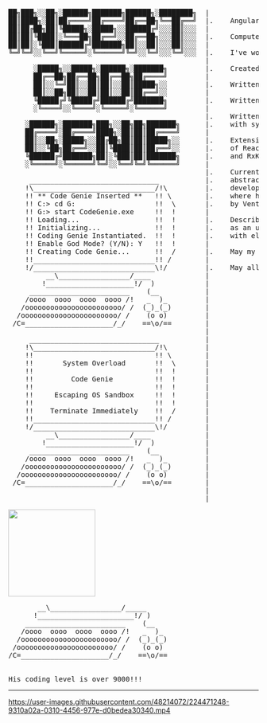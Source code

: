 <pre>
██╗███╗░░██╗░██████╗███████╗██████╗░████████╗  |
██║████╗░██║██╔════╝██╔════╝██╔══██╗╚══██╔══╝  |.    Angular/Android Developer
██║██╔██╗██║╚█████╗░█████╗░░██████╔╝░░░██║░░░  |
██║██║╚████║░╚═══██╗██╔══╝░░██╔══██╗░░░██║░░░  |.    Computer Engineering Degree and Diploma
██║██║░╚███║██████╔╝███████╗██║░░██║░░░██║░░░  |
╚═╝╚═╝░░╚══╝╚═════╝░╚══════╝╚═╝░░╚═╝░░░╚═╝░░░  |.    I've worked with all the layers of computing
                                               |
      ░█████╗░░█████╗░██████╗░███████╗         |.    Created 8-bit microprocessor in HDL
      ██╔══██╗██╔══██╗██╔══██╗██╔════╝         |
      ██║░░╚═╝██║░░██║██║░░██║█████╗░░         |.    Written assembly programs to control micro-processors
      ██║░░██╗██║░░██║██║░░██║██╔══╝░░         |
      ╚█████╔╝╚█████╔╝██████╔╝███████╗         |.    Written multi-threading programs in C
      ░╚════╝░░╚════╝░╚═════╝░╚══════╝         |
                                               |.    Written python programs that talk over sockets
    ░██████╗░███████╗███╗░░██╗██╗███████╗      |.    with symmetric and asymmetric encryption
    ██╔════╝░██╔════╝████╗░██║██║██╔════╝      |   
    ██║░░██╗░█████╗░░██╔██╗██║██║█████╗░░      |.    Extensive knowledge and understanding
    ██║░░╚██╗██╔══╝░░██║╚████║██║██╔══╝░░      |.    of ReactiveX programming, such as RxJS  
    ╚██████╔╝███████╗██║░╚███║██║███████╗      |.    and RxKotlin.
    ░╚═════╝░╚══════╝╚═╝░░╚══╝╚═╝╚══════╝      |
                                               |.    Currently works at the top of the
     _______________________________           |.    abstraction stack as a software
    !\_____________________________/!\         |.    developer for Grassland Ventures,
    !! ** Code Genie Inserted **   !! \        |.    where he helps build startups powered
    !! C:> cd G:                   !!  \       |.    by Venture Capital and Angel Investors.
    !! G:> start CodeGenie.exe     !!  !       |
    !! Loading...                  !!  !       |.    Described as a wise owl. Or even better,
    !! Initializing...             !!  !       |.    as an unruffled empath who solves problems
    !! Coding Genie Instantiated.  !!  !       |.    with elevated thinking.
    !! Enable God Mode? (Y/N): Y   !!  !       |
    !! Creating Code Genie...      !!  /       |.    May my work shake the world in a gentle way.
    !!_____________________________!! /        |
    !/_____________________________\!/         |.    May all beings be happy!
         __\_________________/____             |
        !_____________________!/  )            |
     ________________________    (__           |
    /oooo  oooo  oooo  oooo /!   _  )_         |
   /ooooooooooooooooooooooo/ /  (_)_(_)        |
  /ooooooooooooooooooooooo/ /    (o o)         |
 /C=_____________________/_/    ==\o/==        |
                                               |
     _______________________________           |
    !\_____________________________/!\         |
    !!                             !! \        |
    !!       System Overload       !!  \       |
    !!                             !!  !       |
    !!         Code Genie          !!  !       |
    !!                             !!  !       |
    !!     Escaping OS Sandbox     !!  !       |
    !!                             !!  !       |
    !!    Terminate Immediately    !!  /       |
    !!_____________________________!! /        |
    !/_____________________________\!/         |
         __\_________________/____             |
        !_____________________!/  )            |
     ________________________    (__           |
    /oooo  oooo  oooo  oooo /!   _  )_         |
   /ooooooooooooooooooooooo/ /  (_)_(_)        |
  /ooooooooooooooooooooooo/ /    (o o)         |
 /C=_____________________/_/    ==\o/==        |
                                               |
                                               |
</pre>
 <img height="175px" src="https://c.tenor.com/JfXTd7nG-3UAAAAC/god-mode-sayians.gif">
<pre>
       __\_________________/_____              
      !_______________________!/ )             
    ________________________    (__            
   /oooo  oooo  oooo  oooo /!   _  )_          
  /ooooooooooooooooooooooo/ /  (_)_(_)         
 /ooooooooooooooooooooooo/ /    (o o)          
/C=_____________________/_/    ==\o/==         
<br>
His coding level is over 9000!!!
</pre>

---

https://user-images.githubusercontent.com/48214072/224471248-9310a02a-0310-4456-977e-d0bedea30340.mp4
